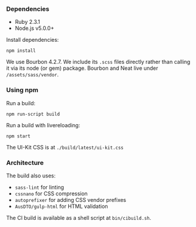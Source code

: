 ### Dependencies

- Ruby 2.3.1
- Node.js v5.0.0+

Install dependencies:

```
npm install
```

We use Bourbon 4.2.7. We include its `.scss` files directly rather than calling it via its node (or gem) package. Bourbon and Neat live under `/assets/sass/vendor`.

### Using npm

Run a build:
```
npm run-script build
```

Run a build with livereloading:
```
npm start
```

The UI-Kit CSS is at `./build/latest/ui-kit.css`

### Architecture

The build also uses:
- `sass-lint` for linting
- `cssnano` for CSS compression
- `autoprefixer` for adding CSS vendor prefixes
- `AusDTO/gulp-html` for HTML validation

The CI build is available as a shell script at `bin/cibuild.sh`.
